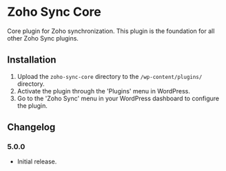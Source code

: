 # Zoho Sync Core

Core plugin for Zoho synchronization. This plugin is the foundation for all other Zoho Sync plugins.

## Installation

1. Upload the `zoho-sync-core` directory to the `/wp-content/plugins/` directory.
2. Activate the plugin through the 'Plugins' menu in WordPress.
3. Go to the 'Zoho Sync' menu in your WordPress dashboard to configure the plugin.

## Changelog

### 5.0.0
* Initial release.

